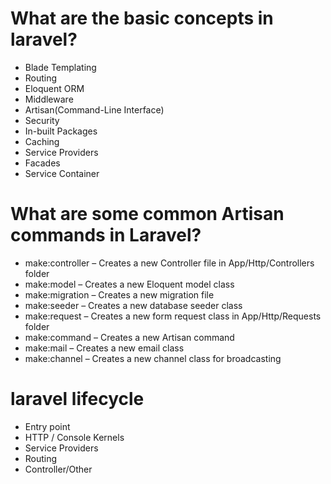 # What are the basic concepts in laravel?

* Blade Templating
* Routing
* Eloquent ORM
* Middleware
* Artisan(Command-Line Interface)
* Security
* In-built Packages
* Caching
* Service Providers
* Facades
* Service Container

# What are some common Artisan commands in Laravel?

* make:controller – Creates a new Controller file in App/Http/Controllers folder
* make:model – Creates a new Eloquent model class
* make:migration – Creates a new migration file
* make:seeder – Creates a new database seeder class
* make:request – Creates a new form request class in App/Http/Requests folder
* make:command – Creates a new Artisan command
* make:mail – Creates a new email class
* make:channel – Creates a new channel class for broadcasting 

# laravel lifecycle

* Entry point
* HTTP / Console Kernels
* Service Providers
* Routing
* Controller/Other
